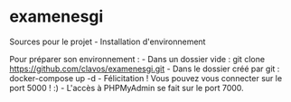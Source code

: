 # examenesgi
Sources pour le projet - Installation d'environnement

Pour préparer son environnement :
	- Dans un dossier vide : git clone https://github.com/clavos/examenesgi.git
	- Dans le dossier créé par git : docker-compose up -d
	- Félicitation ! Vous pouvez vous connecter sur le port 5000 ! :)
	- L'accès à PHPMyAdmin se fait sur le port 7000.